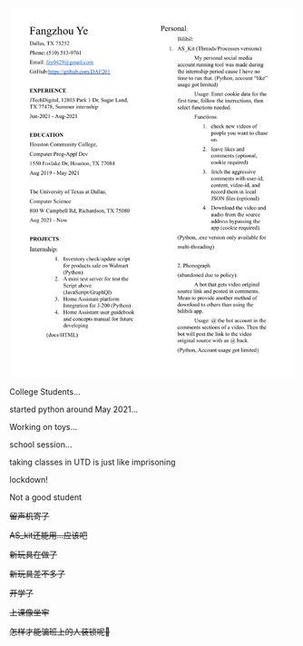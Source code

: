 <img src='https://github.com/DAF201/DAF201/blob/main/Fangzhou%20Ye.pdf'>

College Students...

started python around May 2021...

Working on toys...

school session...

taking classes in UTD is just like imprisoning

lockdown!

Not a good student

~~留声机寄了~~

~~AS_kit还能用...应该吧~~

~~新玩具在做了~~

~~新玩具差不多了~~

~~开学了~~

~~上课像坐牢~~

~~怎样才能骗班上的人装锁呢🤔~~

